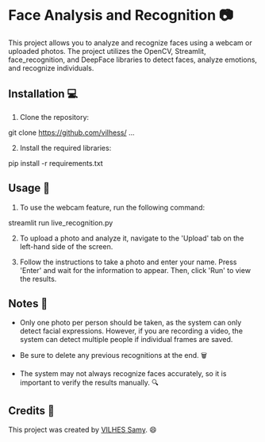 # Face Analysis and Recognition 📷

This project allows you to analyze and recognize faces using a webcam or uploaded photos. The project utilizes the OpenCV, Streamlit, face_recognition, and DeepFace libraries to detect faces, analyze emotions, and recognize individuals.

## Installation 💻

1. Clone the repository:

git clone https://github.com/vilhess/ ...


2. Install the required libraries:

pip install -r requirements.txt

## Usage 🎥

1. To use the webcam feature, run the following command:

streamlit run live_recognition.py


2. To upload a photo and analyze it, navigate to the 'Upload' tab on the left-hand side of the screen.

3. Follow the instructions to take a photo and enter your name. Press 'Enter' and wait for the information to appear. Then, click 'Run' to view the results.

## Notes 📝

- Only one photo per person should be taken, as the system can only detect facial expressions. However, if you are recording a video, the system can detect multiple people if individual frames are saved.

- Be sure to delete any previous recognitions at the end. 🗑️

- The system may not always recognize faces accurately, so it is important to verify the results manually. 🔍

## Credits 👏

This project was created by [VILHES Samy](https://github.com/vilhess). 😄



